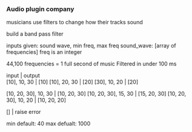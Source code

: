 
### Audio plugin company

musicians use filters to change how their tracks sound

build a band pass filter

inputs given: sound wave, min freq, max freq
sound_wave: [array of frequencies]
freq is an integer

44,100 frequencies = 1 full second of music
Filtered in under 100 ms


input                   |    output   
[10], 10, 30            |  [10]
[10], 20, 30            |  [20]
[30], 10, 20            |  [20]

[10, 20, 30], 10, 30    | [10, 20, 30]
[10, 20, 30], 15, 30    | [15, 20, 30]
[10, 20, 30], 10, 20    | [10, 20, 20]

[]                      | raise error

min default: 40
max defualt: 1000
